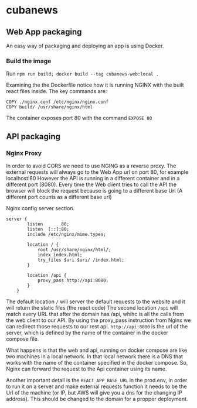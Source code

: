 # cubanews

## Web App packaging

An easy way of packaging and deploying an app is using Docker.

### Build the image

Run ```npm run build; docker build --tag cubanews-web:local .```

Examining the the Dockerfile notice how it is running NGINX with the built react files inside. The key commands are:

```
COPY ./nginx.conf /etc/nginx/nginx.conf
COPY build/ /usr/share/nginx/html
```

The container exposes port 80 with the command ```EXPOSE 80```

## API packaging

### Nginx Proxy

In order to avoid CORS we need to use NGING as a reverse proxy. The external requests will always go to the Web App url on port 80, for example localhost:80
However the API is running in a different container and in a different port (8080). Every time the Web client tries to call the API the browser will block
the request because is going to a different base Url (A different port counts as a different base url)

Nginx config server section.
```
server {
        listen       80;
        listen  [::]:80;        
        include /etc/nginx/mime.types;

        location / {
            root /usr/share/nginx/html/;
            index index.html;
            try_files $uri $uri/ /index.html;
        }

        location /api {
            proxy_pass http://api:8080;
        }
    }
```

The default location ``/`` will server the default requests to the website and it will return the static files (the react code)
The second location ``/api`` will match every URL that after the domain has /api, whihc is all the calls from the web client to our API.
By using the proxy_pass instruction from Nginx we can redirect those requests to our rest api.
``http://api:8080`` is the url of the server, which is defined by the name of the container in the docker compose file.

What happens is that the web and api, running on docker compose are like two machines in a local network. In that local network there is a DNS 
that works with the name of the container specified in the docker compose. So, Nginx can forward the request to the Api container using its name.

Another important detail is the ``REACT_APP_BASE_URL`` in the prod.env, in order to run it on a server and make external requests function it needs
to be the Url of the machine (or IP, but AWS will give you a dns for the changing IP address). This should be changed to the domain for a propper deployment.

